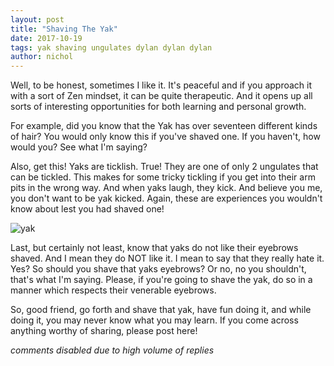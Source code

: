 ```yaml
---
layout: post
title: "Shaving The Yak"
date: 2017-10-19
tags: yak shaving ungulates dylan dylan dylan
author: nichol
---
```


Well, to be honest, sometimes I like it.  It's peaceful and if you approach it with a sort of Zen mindset, it can be quite therapeutic.  And it opens up all sorts of interesting opportunities for both learning and personal growth.

For example, did you know that the Yak has over seventeen different kinds of hair?   You would only know this if you've shaved one.  If you haven't, how would you?  See what I'm saying?  

Also, get this! Yaks are ticklish.  True!  They are one of only 2 ungulates that can be tickled.  This makes for some tricky tickling if you get into their arm pits in the wrong way.  And when yaks laugh, they kick.  And believe you me, you don't want to be yak kicked.  Again, these are experiences you wouldn't know about lest you had shaved one!  

![yak](https://upload.wikimedia.org/wikipedia/commons/thumb/0/0e/Bos_grunniens_at_Letdar_on_Annapurna_Circuit.jpg/1280px-Bos_grunniens_at_Letdar_on_Annapurna_Circuit.jpg)

Last, but certainly not least, know that yaks do not like their eyebrows shaved.  And I mean they do NOT like it.  I mean to say that they really hate it.  Yes?  So should you shave that yaks eyebrows?  Or no, no you shouldn't, that's what I'm saying.  Please, if you're going to shave the yak, do so in a manner which respects their venerable eyebrows.

So, good friend, go forth and shave that yak, have fun doing it, and while doing it, you may never know what you may learn.  If you come across anything worthy of sharing, please post here!

*comments disabled due to high volume of replies*